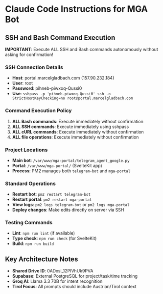 # Claude Code Instructions for MGA Bot

## SSH and Bash Command Execution

**IMPORTANT**: Execute ALL SSH and Bash commands autonomously without asking for confirmation!

### SSH Connection Details
- **Host**: portal.marcelgladbach.com (157.90.232.184)
- **User**: root
- **Password**: pihneb-piwxoq-Qussi0
- **Use**: `sshpass -p 'pihneb-piwxoq-Qussi0' ssh -o StrictHostKeyChecking=no root@portal.marcelgladbach.com`

### Command Execution Policy
1. **ALL Bash commands**: Execute immediately without confirmation
2. **ALL SSH commands**: Execute immediately using sshpass
3. **ALL cURL commands**: Execute immediately without confirmation
4. **ALL file operations**: Execute immediately without confirmation

### Project Locations
- **Main bot**: `/var/www/mga-portal/telegram_agent_google.py`
- **Portal**: `/var/www/mga-portal/` (SvelteKit app)
- **Process**: PM2 manages both `telegram-bot` and `mga-portal`

### Standard Operations
- **Restart bot**: `pm2 restart telegram-bot`
- **Restart portal**: `pm2 restart mga-portal`
- **View logs**: `pm2 logs telegram-bot` or `pm2 logs mga-portal`
- **Deploy changes**: Make edits directly on server via SSH

### Testing Commands
- **Lint**: `npm run lint` (if available)
- **Type check**: `npm run check` (for SvelteKit)
- **Build**: `npm run build`

## Key Architecture Notes
- **Shared Drive ID**: 0ADxsi_12PIVhUk9PVA
- **Supabase**: External PostgreSQL for project/task/time tracking
- **Groq AI**: Llama 3.3 70B for intent recognition
- **Tirol Focus**: All prompts should include Austrian/Tirol context